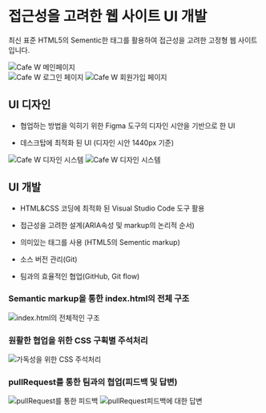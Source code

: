 # 접근성을 고려한 웹 사이트 UI 개발

최신 표준 HTML5의 Sementic한 태그를 활용하여 접근성을 고려한 고정형 웹 사이트입니다.

<img src="https://user-images.githubusercontent.com/71176945/99017572-93841e80-259b-11eb-9d4f-8a66daca916c.PNG" alt="Cafe W 메인페이지">
<div>
  <img src="https://user-images.githubusercontent.com/71176945/99017574-94b54b80-259b-11eb-955e-8911d27b4764.PNG" alt="Cafe W 로그인 페이지">
  <img src="https://user-images.githubusercontent.com/71176945/99017576-954de200-259b-11eb-9337-f90e0ef9e262.PNG" alt="Cafe W 회원가입 페이지">
</div>

## UI 디자인

- 협업하는 방법을 익히기 위한 Figma 도구의 디자인 시안을 기반으로 한 UI

- 데스크탑에 최적화 된 UI (디자인 시안 1440px 기준)

<div>
  <img src="https://user-images.githubusercontent.com/71176945/99018544-b0215600-259d-11eb-81ba-d5f2c1d15044.png" alt="Cafe W 디자인 시스템">
  <img src="https://user-images.githubusercontent.com/71176945/99018745-2f168e80-259e-11eb-8c46-9748839ca2dd.png" alt="Cafe W 디자인 시스템">
</div>

## UI 개발

- HTML&CSS 코딩에 최적화 된 Visual Studio Code 도구 활용

- 접근성을 고려한 설계(ARIA속성 및 markup의 논리적 순서)

- 의미있는 태그를 사용 (HTML5의 Sementic markup)

- 소스 버전 관리(Git)

- 팀과의 효율적인 협업(GitHub, Git flow)

### Semantic markup을 통한 index.html의 전체 구조
<img src="https://user-images.githubusercontent.com/71176945/99019641-16a77380-25a0-11eb-85a2-dafc0377dd93.PNG" alt="index.html의 전체적인 구조">

### 원활한 협업을 위한 CSS 구획별 주석처리
<img src="https://user-images.githubusercontent.com/71176945/99019645-18713700-25a0-11eb-918a-a2db3252acb3.PNG" alt="가독성을 위한 CSS 주석처리">

### pullRequest를 통한 팀과의 협업(피드백 및 답변)
<div>
  <img src="https://user-images.githubusercontent.com/71176945/99019879-b2d17a80-25a0-11eb-990e-d4bafc00b4e7.PNG" alt="pullRequest를 통한 피드백">
  <img src="https://user-images.githubusercontent.com/71176945/99019902-c381f080-25a0-11eb-9c45-b2581f1f11c7.PNG" alt="pullRequest피드백에 대한 답변">
</div>


